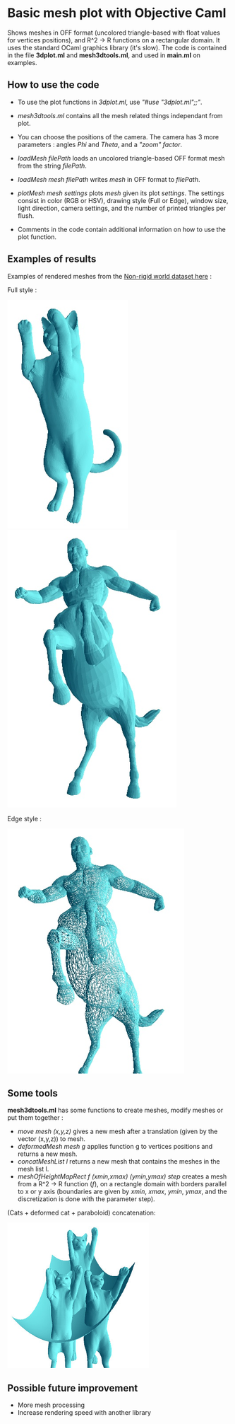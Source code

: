 # Basic mesh plot with Objective Caml
Shows meshes in OFF format (uncolored triangle-based with float values for vertices positions), and R^2 -> R functions on a rectangular domain.
It uses the standard OCaml graphics library (it's slow).
The code is contained in the file **3dplot.ml** and **mesh3dtools.ml**, and used in **main.ml** on examples.

## How to use the code
- To use the plot functions in *3dplot.ml*, use *"#use "3dplot.ml";;"*.

- *mesh3dtools.ml* contains all the mesh related things independant from plot.

- You can choose the positions of the camera. The camera has 3 more parameters : angles *Phi* and *Theta*, and a *"zoom" factor*.

- *loadMesh filePath* loads an uncolored triangle-based OFF format mesh from the string *filePath*.

- *loadMesh mesh filePath* writes *mesh* in OFF format to *filePath*.

- *plotMesh mesh settings* plots *mesh* given its plot *settings*. The settings consist in color (RGB or HSV), drawing style (Full or Edge), window size, light direction, camera settings, and the number of printed triangles per flush.  

- Comments in the code contain additional information on how to use the plot function.

## Examples of results
Examples of rendered meshes from the [Non-rigid world dataset here](http://tosca.cs.technion.ac.il/book/resources_data.html) :

Full style :

![image](https://raw.githubusercontent.com/Bleuje/ocaml-mesh-plot/master/pictures/cat1_ocaml.jpg)
![image](https://raw.githubusercontent.com/Bleuje/ocaml-mesh-plot/master/pictures/centaur1_ocaml.jpg)

Edge style :

![image](https://raw.githubusercontent.com/Bleuje/ocaml-mesh-plot/master/pictures/centaur1_edge_ocaml.jpg)

## Some tools
**mesh3dtools.ml** has some functions to create meshes, modify meshes or put them together :
- *move mesh (x,y,z)* gives a new mesh after a translation (given by the vector (x,y,z)) to mesh.
- *deformedMesh mesh g* applies function g to vertices positions and returns a new mesh.
- *concatMeshList l* returns a new mesh that contains the meshes in the mesh list l.
- *meshOfHeightMapRect f (xmin,xmax) (ymin,ymax) step* creates a mesh from a R^2 -> R function (*f*),
on a rectangle domain with borders parallel to x or y axis (boundaries are given by *xmin*, *xmax*, *ymin*, *ymax*, and the discretization is done with the parameter step).

(Cats + deformed cat + paraboloid) concatenation:

![image](https://raw.githubusercontent.com/Bleuje/ocaml-mesh-plot/master/pictures/catfamily.jpg)

## Possible future improvement
- More mesh processing
- Increase rendering speed with another library
